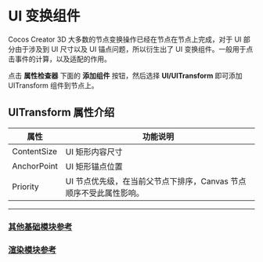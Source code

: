 # UI 变换组件

Cocos Creator 3D 大多数的节点变换操作已经在节点在节点上完成，对于 UI 部分由于涉及到 UI 尺寸以及 UI 锚点问题，所以衍生出了 UI 变换组件。一般用于点击事件的计算，以及适配的作用。

点击 **属性检查器** 下面的 **添加组件** 按钮，然后选择 **UI/UITransform** 即可添加 UITransform 组件到节点上。

## UITransform 属性介绍

| 属性 |   功能说明
| -------------- | ----------- |
| ContentSize | UI 矩形内容尺寸
| AnchorPoint | UI 矩形锚点位置
| Priority | UI 节点优先级，在当前父节点下排序，Canvas 节点顺序不受此属性影响。

---

### [**其他基础模块参考**](base-component.md)

### [**渲染模块参考**](render-component.md)
